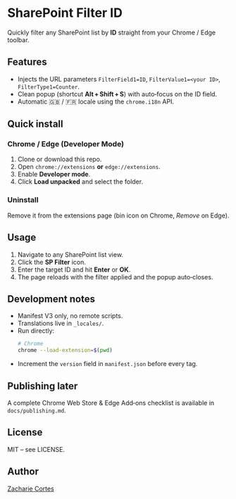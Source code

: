 # SharePoint Filter ID

Quickly filter any SharePoint list by **ID** straight from your Chrome / Edge toolbar.

## Features
- Injects the URL parameters `FilterField1=ID`, `FilterValue1=<your ID>`, `FilterType1=Counter`.
- Clean popup (shortcut **Alt + Shift + S**) with auto‑focus on the ID field.
- Automatic 🇬🇧 / 🇫🇷 locale using the `chrome.i18n` API.

## Quick install
### Chrome / Edge (Developer Mode)
1. Clone or download this repo.
2. Open `chrome://extensions` **or** `edge://extensions`.
3. Enable **Developer mode**.
4. Click **Load unpacked** and select the folder.

### Uninstall
Remove it from the extensions page (bin icon on Chrome, *Remove* on Edge).

## Usage
1. Navigate to any SharePoint list view.
2. Click the **SP Filter** icon.
3. Enter the target ID and hit **Enter** or **OK**.
4. The page reloads with the filter applied and the popup auto‑closes.

## Development notes
- Manifest V3 only, no remote scripts.
- Translations live in `_locales/`.
- Run directly:
  ```bash
  # Chrome
  chrome --load-extension=$(pwd)
  ```
- Increment the `version` field in `manifest.json` before every tag.

## Publishing later
A complete Chrome Web Store & Edge Add‑ons checklist is available in `docs/publishing.md`.

## License
MIT – see LICENSE.

## Author
[Zacharie Cortes](https://www.linkedin.com/in/zacharie-cortes-b3b87517/)

